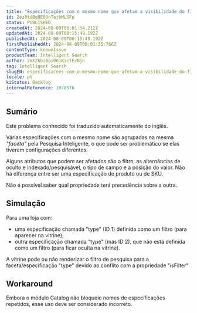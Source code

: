 ```yaml
---
title: "Especificações com o mesmo nome que afetam a visibilidade do filtro na Pesquisa Inteligente"
id: 2ez8tdBqUE03nTejbMLSFp
status: PUBLISHED
createdAt: 2024-08-09T00:01:34.212Z
updatedAt: 2024-08-09T00:15:49.192Z
publishedAt: 2024-08-09T00:15:49.192Z
firstPublishedAt: 2024-08-09T00:01:35.766Z
contentType: knownIssue
productTeam: Intelligent Search
author: 2mXZkbi0oi061KicTExNjo
tag: Intelligent Search
slugEN: especificacoes-com-o-mesmo-nome-que-afetam-a-visibilidade-do-filtro-na-pesquisa-inteligente
locale: pt
kiStatus: Backlog
internalReference: 1078576
---
```


## Sumário

<div class="alert alert-info">
  <p>Este problema conhecido foi traduzido automaticamente do inglês.</p>
</div>


Várias especificações com o mesmo nome são agrupadas na mesma _"faceta"_ pela Pesquisa Inteligente, o que pode ser problemático se elas tiverem configurações diferentes.

Alguns atributos que podem ser afetados são o filtro, as alternâncias de oculto e indexado/pesquisável, o tipo de campo e a posição do valor. Não há diferença entre ser uma especificação de produto ou de SKU.

Não é possível saber qual propriedade terá precedência sobre a outra.

## Simulação


Para uma loja com:
- uma especificação chamada "type" (ID 1) definida como um filtro (para aparecer na vitrine);
- outra especificação chamada "type" (mas ID 2), que não está definida como um filtro (para ficar oculta na vitrine).

A vitrine pode ou não renderizar o filtro de pesquisa para a faceta/especificação "type" devido ao conflito com a propriedade "isFilter"

## Workaround


Embora o módulo Catalog não bloqueie nomes de especificações repetidos, esse uso deve ser considerado incorreto.




